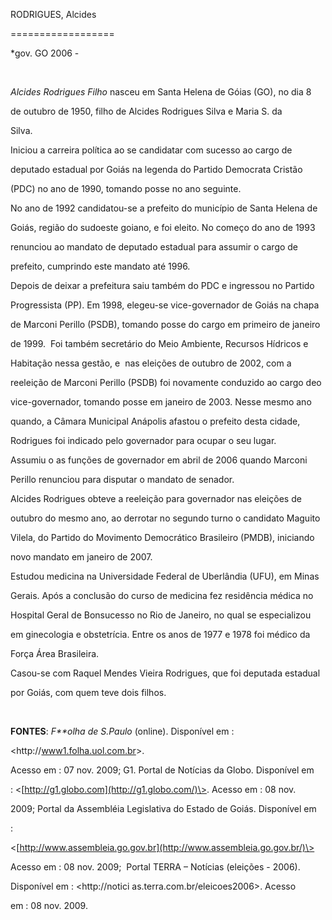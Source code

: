 RODRIGUES, Alcides

==================



\*gov. GO 2006 -



 



*Alcides Rodrigues Filho* nasceu em Santa Helena de Góias (GO), no dia 8

de outubro de 1950, filho de Alcides Rodrigues Silva e Maria S. da

Silva.



Iniciou a carreira política ao se candidatar com sucesso ao cargo de

deputado estadual por Goiás na legenda do Partido Democrata Cristão

(PDC) no ano de 1990, tomando posse no ano seguinte.



No ano de 1992 candidatou-se a prefeito do município de Santa Helena de

Goiás, região do sudoeste goiano, e foi eleito. No começo do ano de 1993

renunciou ao mandato de deputado estadual para assumir o cargo de

prefeito, cumprindo este mandato até 1996.



Depois de deixar a prefeitura saiu também do PDC e ingressou no Partido

Progressista (PP). Em 1998, elegeu-se vice-governador de Goiás na chapa

de Marconi Perillo (PSDB), tomando posse do cargo em primeiro de janeiro

de 1999.  Foi também secretário do Meio Ambiente, Recursos Hídricos e

Habitação nessa gestão, e  nas eleições de outubro de 2002, com a

reeleição de Marconi Perillo (PSDB) foi novamente conduzido ao cargo deo

vice-governador, tomando posse em janeiro de 2003. Nesse mesmo ano

quando, a Câmara Municipal Anápolis afastou o prefeito desta cidade,

Rodrigues foi indicado pelo governador para ocupar o seu lugar.



Assumiu o as funções de governador em abril de 2006 quando Marconi

Perillo renunciou para disputar o mandato de senador.



Alcides Rodrigues obteve a reeleição para governador nas eleições de

outubro do mesmo ano, ao derrotar no segundo turno o candidato Maguito

Vilela, do Partido do Movimento Democrático Brasileiro (PMDB), iniciando

novo mandato em janeiro de 2007.



Estudou medicina na Universidade Federal de Uberlândia (UFU), em Minas

Gerais. Após a conclusão do curso de medicina fez residência médica no

Hospital Geral de Bonsucesso no Rio de Janeiro, no qual se especializou

em ginecologia e obstetrícia. Entre os anos de 1977 e 1978 foi médico da

Força Área Brasileira.



Casou-se com Raquel Mendes Vieira Rodrigues, que foi deputada estadual

por Goiás, com quem teve dois filhos.



 



**FONTES**: *F**olha de S.Paulo* (online). Disponível em :

\<http://[www1.folha.uol.com.br](http://www1.folha.uol.com.br/folha/brasil/ult96u86076.shtml)\>.

Acesso em : 07 nov. 2009; G1. Portal de Notícias da Globo. Disponível em

: \<[http://g1.globo.com](http://g1.globo.com/)\>. Acesso em : 08 nov.

2009; Portal da Assembléia Legislativa do Estado de Goiás. Disponível em

:

\<[http://www.assembleia.go.gov.br](http://www.assembleia.go.gov.br/)\>

Acesso em : 08 nov. 2009;  Portal TERRA – Notícias (eleições - 2006).

Disponível em : \<http://notici as.terra.com.br/eleicoes2006\>. Acesso

em : 08 nov. 2009.

